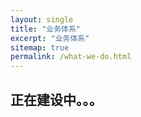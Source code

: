 ```yaml
---
layout: single
title: "业务体系"
excerpt: "业务体系"
sitemap: true
permalink: /what-we-do.html
---
```


## 正在建设中。。。
